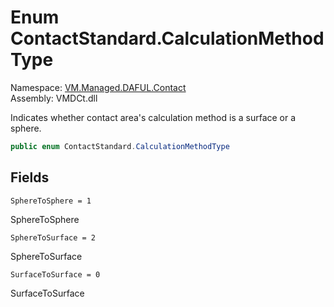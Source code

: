 # Enum ContactStandard.CalculationMethodType

Namespace: [VM.Managed.DAFUL.Contact](VM.Managed.DAFUL.Contact.md)  
Assembly: VMDCt.dll  

Indicates whether contact area's calculation method is a surface or a sphere.

```csharp
public enum ContactStandard.CalculationMethodType
```

## Fields

`SphereToSphere = 1` 

SphereToSphere



`SphereToSurface = 2` 

SphereToSurface



`SurfaceToSurface = 0` 

SurfaceToSurface




